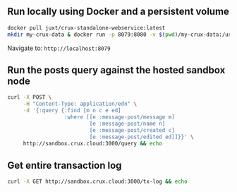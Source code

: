 ## Run locally using Docker and a persistent volume

```bash
docker pull juxt/crux-standalone-webservice:latest
mkdir my-crux-data & docker run -p 8079:8080 -v $(pwd)/my-crux-data:/usr/src/app/data -i -t juxt/crux-standalone-webservice:latest
```

Navigate to: `http://localhost:8079`

## Run the posts query against the hosted sandbox node
```bash
curl -X POST \
     -H "Content-Type: application/edn" \
     -d '{:query {:find [m n c e ed]
                  :where [[e :message-post/message m]
                          [e :message-post/name n]
                          [e :message-post/created c]
                          [e :message-post/edited ed]]}}' \
     http://sandbox.crux.cloud:3000/query && echo
```

## Get entire transaction log
```bash
curl -X GET http://sandbox.crux.cloud:3000/tx-log && echo

```
